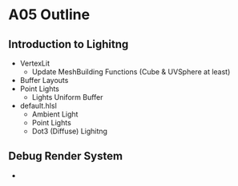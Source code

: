 A05 Outline
======

## Introduction to Lighitng

- VertexLit
  - Update MeshBuilding Functions (Cube & UVSphere at least)
- Buffer Layouts
- Point Lights 
  - Lights Uniform Buffer
- default.hlsl
  - Ambient Light
  - Point Lights
  - Dot3 (Diffuse) Lighitng


## Debug Render System

- 